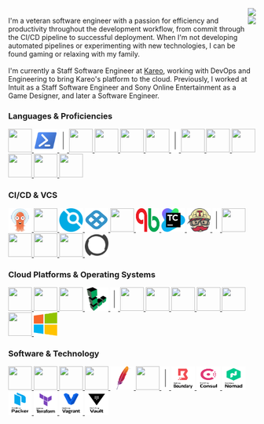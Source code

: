 <a href="https://git.io/streak-stats">
  <img align="right" src="http://github-readme-streak-stats.herokuapp.com?user=jrmash"/>
</a>
<br/>
<a href="https://github.com/ryo-ma/github-profile-trophy">
  <img align="right" src="https://github-profile-trophy.vercel.app?username=jrmash&theme=flat&title=Commit,Issues,PullRequest,Repositories&column=4&margin-w=18&margin-h=5"/>
</a>
I'm a veteran software engineer with a passion for efficiency and productivity throughout the development workflow, from commit through the CI/CD pipeline to successful deployment. When I'm not developing automated pipelines or experimenting with new technologies, I can be found gaming or relaxing with my family.
<br/>
<br/>
I'm currently a Staff Software Engineer at <a href="https://kareo.com">Kareo</a>, working with DevOps and Engineering to bring Kareo's platform to the cloud. Previously, I worked at Intuit as a Staff Software Engineer and Sony Online Entertainment as a Game Designer, and later a Software Engineer.

### Languages & Proficiencies
<a href="https://en.wikipedia.org/wiki/Bash_(Unix_shell)">
  <img height="48px" width="48px" src="https://cdn.jsdelivr.net/gh/devicons/devicon/icons/bash/bash-original.svg"/>
</a>
<a href="https://docs.microsoft.com/en-us/powershell/">
  <img height="48px" width="48px" src="assets/microsoft/powershell/VerticalLogo_Color_5.0.png"/>
</a>
<a href="#" onclick="return false;">
  <img height="48px" width="16px" src="assets/misc/vertical-bar.png"/>
</a>
<a href="https://groovy-lang.org/">
  <img height="48px" width="48px" src="https://cdn.jsdelivr.net/gh/devicons/devicon/icons/groovy/groovy-original.svg"/>
</a>
<a href="https://perl.org/">
  <img height="48px" width="48px" src="https://cdn.jsdelivr.net/gh/devicons/devicon/icons/perl/perl-original.svg"/>
</a>
<a href="https://python.org/">
  <img height="48px" width="48px" src="https://cdn.jsdelivr.net/gh/devicons/devicon/icons/python/python-original.svg"/>
</a>
<a href="https://www.ruby-lang.org/">
  <img height="48px" width="48px" src="https://cdn.jsdelivr.net/gh/devicons/devicon/icons/ruby/ruby-plain.svg"/>
</a>
<a href="#" onclick="return false;">
  <img height="48px" width="16px" src="assets/misc/vertical-bar.png"/>
</a>
<a href="https://en.wikipedia.org/wiki/C_(programming_language)">
  <img height="48px" width="48px" src="https://cdn.jsdelivr.net/gh/devicons/devicon/icons/c/c-original.svg"/>
</a>
<a href="https://en.wikipedia.org/wiki/C++">
  <img height="48px" width="48px" src="https://cdn.jsdelivr.net/gh/devicons/devicon/icons/cplusplus/cplusplus-original.svg"/>
</a>
<a href="https://en.wikipedia.org/wiki/C_Sharp_(programming_language)">
  <img height="48px" width="48px" src="https://cdn.jsdelivr.net/gh/devicons/devicon/icons/csharp/csharp-original.svg"/>
</a>
<a href="https://golang.org/">
  <img height="48px" width="48px" src="https://cdn.jsdelivr.net/gh/devicons/devicon/icons/go/go-original-wordmark.svg"/>
</a>
<a href="https://java.com/">
  <img height="48px" width="48px" src="https://cdn.jsdelivr.net/gh/devicons/devicon/icons/java/java-original.svg"/>
</a>
<a href="https://kotlinlang.org/">
  <img height="48px" width="48px" src="https://cdn.jsdelivr.net/gh/devicons/devicon/icons/kotlin/kotlin-original.svg"/>
</a>

### CI/CD & VCS
<a href="https://argoproj.github.io/">
  <img height="48px" width="48px" src="assets/argoproj/VerticalLogo_Color.png"/>
</a>
<a href="https://circleci.com/">
  <img height="48px" width="48px" src="https://cdn.jsdelivr.net/gh/devicons/devicon/icons/circleci/circleci-plain.svg"/>
</a>
<a href="https://drone.io/">
  <img height="48px" width="48px" src="assets/harness/drone/VerticalLogo_Color.svg"/>
</a>
<a href="https://harness.io/">
  <img height="48px" width="48px" src="assets/harness/harness/VerticalLogo_Color.png"/>
</a>
<a href="https://www.jenkins.io/">
  <img height="48px" width="48px" src="https://cdn.jsdelivr.net/gh/devicons/devicon/icons/jenkins/jenkins-original.svg"/>
</a>
<a href="https://www.pmease.com/quickbuild/">
  <img height="48px" width="48px" src="assets/pmease/quickbuild/VerticalLogo_Color.svg"/>
</a>
<a href="https://www.jetbrains.com/teamcity/">
  <img height="48px" width="48px" src="assets/jetbrains/teamcity/VerticalLogo_Color.svg"/>
</a>
<a href="https://travis-ci.org/">
  <img height="48px" width="48px" src="assets/travis-ci/VerticalLogo_Color.png"/>
</a>
<a href="#" onclick="return false;">
  <img height="48px" width="16px" src="assets/misc/vertical-bar.png"/>
</a>
<a href="https://bitbucket.org/">
  <img height="48px" width="48px" src="https://cdn.jsdelivr.net/gh/devicons/devicon/icons/bitbucket/bitbucket-original.svg"/>
</a>
<a href="https://git-scm.com/">
  <img height="48px" width="48px" src="https://cdn.jsdelivr.net/gh/devicons/devicon/icons/git/git-original.svg"/>
</a>
<a href="https://github.com/">
  <img height="48px" width="48px" src="https://cdn.jsdelivr.net/gh/devicons/devicon/icons/github/github-original.svg"/>
</a>
<a href="https://gitlab.com/">
  <img height="48px" width="48px" src="https://cdn.jsdelivr.net/gh/devicons/devicon/icons/gitlab/gitlab-original.svg"/>
</a>
<a href="https://perforce.com/">
  <img height="48px" width="48px" src="assets/perforce/VerticalLogo.svg"/>
</a>

### Cloud Platforms & Operating Systems
<a href="https://azure.microsoft.com/en-us/">
  <img height="48px" width="48px" src="https://cdn.jsdelivr.net/gh/devicons/devicon/icons/azure/azure-original.svg"/>
</a>
<a href="https://cloud.google.com/">
  <img height="48px" width="48px" src="https://cdn.jsdelivr.net/gh/devicons/devicon/icons/googlecloud/googlecloud-original.svg"/>
</a>
<a href="https://www.digitalocean.com/">
  <img height="48px" width="48px" src="https://cdn.jsdelivr.net/gh/devicons/devicon/icons/digitalocean/digitalocean-original.svg"/>
</a>
<a href="https://www.linode.com/">
  <img height="48px" width="48px" src="assets/linode/VerticalLogo_Color.svg"/>
</a>
<a href="#" onclick="return false;">
  <img height="48px" width="16px" src="assets/misc/vertical-bar.png"/>
</a>
<a href="https://apple.com/macos/">
  <img height="48px" width="48px" src="https://cdn.jsdelivr.net/gh/devicons/devicon/icons/apple/apple-original.svg"/>
</a>
<a href="https://centos.org/">
  <img height="48px" width="48px" src="https://cdn.jsdelivr.net/gh/devicons/devicon/icons/centos/centos-original.svg"/>
</a>
<a href="https://debian.org/">
  <img height="48px" width="48px" src="https://cdn.jsdelivr.net/gh/devicons/devicon/icons/debian/debian-original.svg"/>
</a>
<a href="https://raspberrypi.org/">
  <img height="48px" width="48px" src="https://cdn.jsdelivr.net/gh/devicons/devicon/icons/raspberrypi/raspberrypi-original.svg"/>
</a>
<a href="https://redhat.com/">
  <img height="48px" width="48px" src="https://cdn.jsdelivr.net/gh/devicons/devicon/icons/redhat/redhat-original.svg"/>
</a>
<a href="https://ubuntu.com/">
  <img height="48px" width="48px" src="https://cdn.jsdelivr.net/gh/devicons/devicon/icons/ubuntu/ubuntu-plain.svg"/>
</a>
<a href="https://www.microsoft.com/en-us/windows/">
  <img height="48px" width="48px" src="assets/microsoft/windows/VerticalLogo_Color.svg"/>
</a>

### Software & Technology
<a href="https://www.docker.com/">
  <img height="48px" width="48px" src="https://cdn.jsdelivr.net/gh/devicons/devicon/icons/docker/docker-original.svg"/>
</a>
<a href="https://gradle.org/">
  <img height="48px" width="48px" src="https://cdn.jsdelivr.net/gh/devicons/devicon/icons/gradle/gradle-plain.svg"/>
</a>
<a href="https://jetbrains.com/idea/">
  <img height="48px" width="48px" src="https://cdn.jsdelivr.net/gh/devicons/devicon/icons/intellij/intellij-original.svg"/>
</a>
<a href="https://kubernetes.io/">
  <img height="48px" width="48px" src="https://cdn.jsdelivr.net/gh/devicons/devicon/icons/kubernetes/kubernetes-plain.svg"/>
</a>
<a href="https://apache.maven.org/">
  <img height="48px" width="48px" src="https://raw.githubusercontent.com/github/explore/80688e429a7d4ef2fca1e82350fe8e3517d3494d/topics/maven/maven.png"/>
</a>
<a href="https://code.visualstudio.com/">
  <img height="48px" width="48px" src="https://cdn.jsdelivr.net/gh/devicons/devicon/icons/vscode/vscode-original.svg"/>
</a>
<a href="#" onclick="return false;">
  <img height="48px" width="16px" src="assets/misc/vertical-bar.png"/>
</a>
<a href="https://www.boundaryproject.io/">
  <img height="48px" width="48px" src="assets/hashicorp/boundary/VerticalLogo_Color.svg"/>
</a>
<a href="https://www.hashicorp.com/products/consul/">
  <img height="48px" width="48px" src="assets/hashicorp/consul/VerticalLogo_Color.svg"/>
</a>
<a href="https://www.hashicorp.com/products/nomad/">
  <img height="48px" width="48px" src="assets/hashicorp/nomad/VerticalLogo_Color.svg"/>
</a>
<a href="https://www.packer.io/">
  <img height="48px" width="48px" src="assets/hashicorp/packer/VerticalLogo_Color.svg"/>
</a>
<a href="https://www.hashicorp.com/products/terraform/">
  <img height="48px" width="48px" src="assets/hashicorp/terraform/VerticalLogo_Color.svg"/>
</a>
<a href="https://www.vagrantup.com/">
  <img height="48px" width="48px" src="assets/hashicorp/vagrant/VerticalLogo_Color.svg"/>
</a>
<a href="https://www.hashicorp.com/products/vault/">
  <img height="48px" width="48px" src="assets/hashicorp/vault/VerticalLogo_Color.svg"/>
</a>
